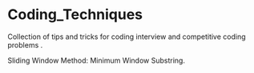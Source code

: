 # Coding_Techniques
Collection of tips and tricks for coding interview and competitive coding problems .

Sliding Window Method: Minimum Window Substring.
